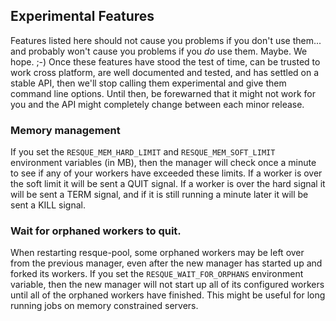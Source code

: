 Experimental Features
---------------------

Features listed here should not cause you problems if you don't use them... and
probably won't cause you problems if you *do* use them.  Maybe.  We hope.  ;-)
Once these features have stood the test of time, can be trusted to work cross
platform, are well documented and tested, and has settled on a stable API, then
we'll stop calling them experimental and give them command line options.  Until
then, be forewarned that it might not work for you and the API might completely
change between each minor release.

### Memory management

If you set the `RESQUE_MEM_HARD_LIMIT` and `RESQUE_MEM_SOFT_LIMIT` environment
variables (in MB), then the manager will check once a minute to see if any of
your workers have exceeded these limits.  If a worker is over the soft limit it
will be sent a QUIT signal.  If a worker is over the hard signal it will be
sent a TERM signal, and if it is still running a minute later it will be sent a
KILL signal.

### Wait for orphaned workers to quit.

When restarting resque-pool, some orphaned workers may be left over from the
previous manager, even after the new manager has started up and forked its
workers.  If you set the `RESQUE_WAIT_FOR_ORPHANS` environment variable, then
the new manager will not start up all of its configured workers until all of
the orphaned workers have finished.  This might be useful for long running jobs
on memory constrained servers.

